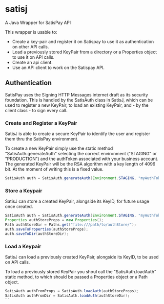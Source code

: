 # satisj
A Java Wrapper for SatisPay API

This wrapper is usable to:
 - Create a key-pair and register it on Satispay to use it as authentication on other API calls.
 - Load a previously stored KeyPair from a directory or a Properties object to use it on API calls.
 - Create an api client.
 - Use an API client to work on the Satispay API.

## Authentication
SatisPay uses the Signing HTTP Messages internet draft as its security foundation. 
This is handled by the SatisAuth class in SatisJ, which can be used to register a new KeyPair, to load an existing KeyPair, and - by the client class - to sign every call.

### Create and Register a KeyPair
SatisJ is able to create a secure KeyPair to identify the user and register them thru the SatisPay environment.

To create a new KeyPair simply use the static method "SatisAuth.generateAuth" selecting the correct environment ("STAGING" or "PRODUCTION") and the authToken associated with your business account.
The generated KeyPair will be the RSA algorithm with a key length of 4096 bit. At the moment of writing this is a fixed value.

```java
SatisAuth auth = SatisAuth.generateAuth(Environment.STAGING, "myAuthToken");
```

### Store a Keypair
SatisJ can store a created KeyPair, alongside its KeyID, for future usage once created.

```java
SatisAuth auth = SatisAuth.generateAuth(Environment.STAGING, "myAuthToken");
Properties authStoreProps = new Properties();
Path authStoreDir = Paths.get("file:///path/to/authStore/");
auth.saveToProperties(authStoreProps);
auth.saveToDir(authStoreDir);
```

### Load a Keypair
SatisJ can load a previously created KeyPair, alongside its KeyID, to be used on API calls.

To load a previously stored KeyPair you shoul call the "SatisAuth.loadAuth" static method, to which should be passed a Properties object or a Path object.

```java
SatisAuth authFromProps = SatisAuth.loadAuth(authStoreProps);
SatisAuth authFromDir = SatisAuth.loadAuth(authStoreDir);
``